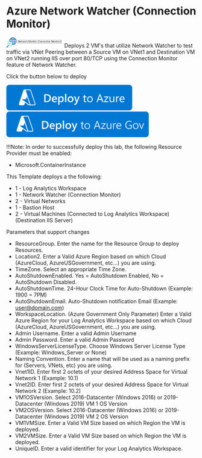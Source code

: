 # Azure Network Watcher (Connection Monitor)
<img src="../x_Images/NetworkWatcherConnectionMonitor.png" alt="Azure Network Watcher" width="150">
Deploys 2 VM's that utilize Network Watcher to test traffic via VNet Peering between a Source VM on VNet1 and Destination VM on VNet2 running IIS over port 80/TCP using the Connection Monitor feature of Network Watcher.

Click the button below to deploy

[![Deploy To Azure](https://raw.githubusercontent.com/Azure/azure-quickstart-templates/master/1-CONTRIBUTION-GUIDE/images/deploytoazure.svg?sanitize=true)](https://portal.azure.com/#create/Microsoft.Template/uri/https%3A%2F%2Fraw.githubusercontent.com%2Felliottfieldsjr%2FKillerHomeLab%2Fmaster%2FDeployments%2FAzure-Network-Watcher_Connection-Monitor%2Fazuredeploy.json)
[![Deploy To Azure US Gov](https://raw.githubusercontent.com/Azure/azure-quickstart-templates/master/1-CONTRIBUTION-GUIDE/images/deploytoazuregov.svg?sanitize=true)](https://portal.azure.us/#create/Microsoft.Template/uri/https%3A%2F%2Fraw.githubusercontent.com%2Felliottfieldsjr%2FKillerHomeLab%2Fmaster%2FDeployments%2FAzure-Network-Watcher_Connection-Monitor%2Fazuregovdeploy.json)

!!!Note:  In order to successfully deploy this lab, the following Resource Provider must be enabled:
- Microsoft.ContainerInstance

This Template deploys a the following:

- 1 - Log Analytics Workspace
- 1 - Network Watcher (Connection Monitor)
- 2 - Virtual Networks
- 1 - Bastion Host
- 2 - Virtual Machines (Connected to Log Analytics Workspace)(Destination IIS Server)

Parameters that support changes
- ResourceGroup.  Enter the name for the Resource Group to deploy Resources.
- Location2. Enter a Valid Azure Region based on which Cloud (AzureCloud, AzureUSGovernment, etc...) you are using.
- TimeZone.  Select an appropriate Time Zone.
- AutoShutdownEnabled.  Yes = AutoShutdown Enabled, No = AutoShutdown Disabled.
- AutoShutdownTime.  24-Hour Clock Time for Auto-Shutdown (Example: 1900 = 7PM)
- AutoShutdownEmail.  Auto-Shutdown notification Email (Example:  user@domain.com)
- WorkspaceLocation. (Azure Government Only Parameter) Enter a Valid Azure Region for your Log Analytics Workspace based on which Cloud (AzureCloud, AzureUSGovernment, etc...) you are using. 
- Admin Username.  Enter a valid Admin Username
- Admin Password.  Enter a valid Admin Password
- WindowsServerLicenseType.  Choose Windows Server License Type (Example:  Windows_Server or None)
- Naming Convention. Enter a name that will be used as a naming prefix for (Servers, VNets, etc) you are using.
- Vnet1ID.  Enter first 2 octets of your desired Address Space for Virtual Network 1 (Example:  10.1)
- Vnet2ID.  Enter first 2 octets of your desired Address Space for Virtual Network 2 (Example:  10.2)
- VM1OSVersion.  Select 2016-Datacenter (Windows 2016) or 2019-Datacenter (Windows 2019) VM 1 OS Version
- VM2OSVersion.  Select 2016-Datacenter (Windows 2016) or 2019-Datacenter (Windows 2019) VM 2 OS Version
- VM1VMSize.  Enter a Valid VM Size based on which Region the VM is deployed.
- VM2VMSize.  Enter a Valid VM Size based on which Region the VM is deployed.
- UniqueID. Enter a valid identifier for your Log Analytics Workspace.